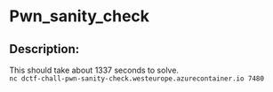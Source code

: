 
# Pwn_sanity_check
## Description:
This should take about 1337 seconds to solve. \
```nc dctf-chall-pwn-sanity-check.westeurope.azurecontainer.io 7480```


